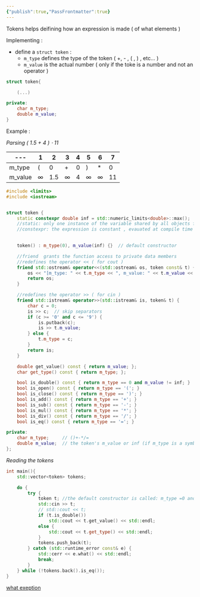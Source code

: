 ```yaml
---
{"publish":true,"PassFrontmatter":true}
---
```


Tokens helps deifining how an expression is made ( of what elements )

Implementing :

+ define a `struct token` :
	+ `m_type` defines the type of the token ( +, - , ( , ) , etc... )
	+ `m_value` is the actual number ( only if the toke is a number and not an operator )

```c++
struct token{

	(...)

private:
	char m_type;
	double m_value;
}
```

Example :

_Parsing ( 1.5 + 4 ) $\cdot$ 11_ 

|---|1|2|3|4|5|6|7|
|---|---|---|---|---|---|---|---|
|m_type|(|0|+|0|)|* |0|
|m_value|$\infty$|1.5|$\infty$|4|$\infty$|$\infty$|11|


```c++
#include <limits>
#include <iostream>


struct token {
    static constexpr double inf = std::numeric_limits<double>::max();
    //static: only one instance of the variable shared by all objects from the class
    //constexpr: the expression is constant , evauated at compile time 

	
    token() : m_type(0), m_value(inf) {}  // default constructor

	//friend  grants the function access to private data members
	//redefines the operator << ( for cout )
    friend std::ostream& operator<<(std::ostream& os, token const& t) {
        os << "[m_type: " << t.m_type << ", m_value: " << t.m_value << "]";
        return os;
    }

	//redefines the operator >> ( for cin )
    friend std::istream& operator>>(std::istream& is, token& t) {
        char c = 0;
        is >> c;  // skip separators
        if (c >= '0' and c <= '9') {
            is.putback(c);
            is >> t.m_value;
        } else {
            t.m_type = c;
        }
        return is;
    }

    double get_value() const { return m_value; };
    char get_type() const { return m_type; };

    bool is_double() const { return m_type == 0 and m_value != inf; }
    bool is_open() const { return m_type == '('; }
    bool is_close() const { return m_type == ')'; }
    bool is_add() const { return m_type == '+'; }
    bool is_sub() const { return m_type == '-'; }
    bool is_mul() const { return m_type == '*'; }
    bool is_div() const { return m_type == '/'; }
    bool is_eq() const { return m_type == '='; }

private:
    char m_type;     // ()+-*/=
    double m_value;  // the token's m_value or inf (if m_type is a symbol)
};
```

_Reading the tokens_

```c++
int main(){
	std::vector<token> tokens;

    do {
        try {
            token t; //the default constructor is called: m_type =0 and m_value =inf
            std::cin >> t;
            // std::cout << t;
            if (t.is_double())
                std::cout << t.get_value() << std::endl;
            else {
                std::cout << t.get_type() << std::endl;
            }
            tokens.push_back(t);
        } catch (std::runtime_error const& e) {
            std::cerr << e.what() << std::endl;
            break;
        }
    } while (!tokens.back().is_eq());
}

```

[what exeption](https://cplusplus.com/reference/exception/exception/what/)

